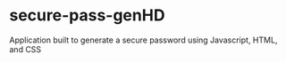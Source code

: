 # secure-pass-genHD
Application built to generate a secure password using Javascript, HTML, and CSS
